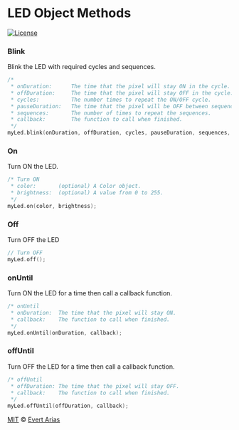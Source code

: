 # LED Object Methods

[![License](http://img.shields.io/:license-mit-blue.svg)](http://doge.mit-license.org)



### Blink

Blink the LED with required cycles and sequences.

```c++
/* 
 * onDuration: 		The time that the pixel will stay ON in the cycle.
 * offDuration: 	The time that the pixel will stay OFF in the cycle.
 * cycles: 			The number times to repeat the ON/OFF cycle.
 * pauseDuration: 	The time that the pixel will be OFF between sequences.
 * sequences: 		The number of times to repeat the sequences.
 * callback: 		The function to call when finished.
 */
myLed.blink(onDuration, offDuration, cycles, pauseDuration, sequences, callback);
```



### On

Turn ON the LED.

```c++
/* Turn ON
 * color: 		(optional) A Color object.
 * brightness: 	(optional) A value from 0 to 255.
 */
myLed.on(color, brightness);
```



### Off

Turn OFF  the LED

```c++
// Turn OFF
myLed.off();
```



### onUntil

Turn ON the LED for a time then call a callback function.

```c++
/* onUntil 
 * onDuration: 	The time that the pixel will stay ON.
 * callback: 	The function to call when finished.
 */
myLed.onUntil(onDuration, callback);
```



### offUntil

Turn OFF the LED for a time then call a callback function.

```c++
/* offUntil
 * offDuration: The time that the pixel will stay OFF.
 * callback: 	The function to call when finished.
 */
myLed.offUntil(offDuration, callback);
```



[MIT](https://github.com/ariascode/MyBlinker/blob/master/LICENSE.md) © [Evert Arias](https://ariascode.com)